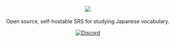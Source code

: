 <p align="center">
    <img src="https://github.com/BeMacized/ShiraKamiSRS/raw/feature/readme/docs/resources/logo_banner/Logo%20Banner%20Light.png">
    <br/>
    <br/>
    Open source, self-hostable SRS for studying Japanese vocabulary.
</p>

<p align="center">
    <a href="https://discord.gg/dvsgnxWUr5"><img alt="Discord" src="https://img.shields.io/discord/816313048783388694?color=7289DA&label=Discord&logo=discord"><a/>
</p>
